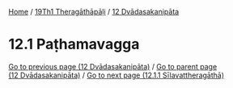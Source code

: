 
[Home](/) / [19Th1 Theragāthāpāḷi](../../19Th1.md) / [12 Dvādasakanipāta](../12.md)

# 12.1 Paṭhamavagga


[Go to previous page (12 Dvādasakanipāta)](../12.md) / [Go to parent page (12 Dvādasakanipāta)](../12.md) / [Go to next page (12.1.1 Sīlavattheragāthā)](12.1/12.1.1.md)


